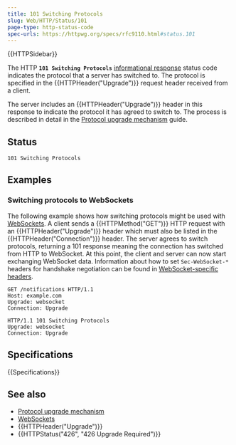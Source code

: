 ```yaml
---
title: 101 Switching Protocols
slug: Web/HTTP/Status/101
page-type: http-status-code
spec-urls: https://httpwg.org/specs/rfc9110.html#status.101
---
```


{{HTTPSidebar}}

The HTTP **`101 Switching Protocols`** [informational response](/en-US/docs/Web/HTTP/Status#informational_responses) status code indicates the protocol that a server has switched to.
The protocol is specified in the {{HTTPHeader("Upgrade")}} request header received from a client.

The server includes an {{HTTPHeader("Upgrade")}} header in this response to indicate the protocol it has agreed to switch to.
The process is described in detail in the [Protocol upgrade mechanism](/en-US/docs/Web/HTTP/Guides/Protocol_upgrade_mechanism) guide.

## Status

```http
101 Switching Protocols
```

## Examples

### Switching protocols to WebSockets

The following example shows how switching protocols might be used with [WebSockets](/en-US/docs/Web/API/WebSockets_API).
A client sends a {{HTTPMethod("GET")}} HTTP request with an {{HTTPHeader("Upgrade")}} header which must also be listed in the {{HTTPHeader("Connection")}} header.
The server agrees to switch protocols, returning a 101 response meaning the connection has switched from HTTP to WebSocket.
At this point, the client and server can now start exchanging WebSocket data.
Information about how to set `Sec-WebSocket-*` headers for handshake negotiation can be found in [WebSocket-specific headers](/en-US/docs/Web/HTTP/Guides/Protocol_upgrade_mechanism#websocket-specific_headers).

```http
GET /notifications HTTP/1.1
Host: example.com
Upgrade: websocket
Connection: Upgrade
```

```http
HTTP/1.1 101 Switching Protocols
Upgrade: websocket
Connection: Upgrade
```

## Specifications

{{Specifications}}

## See also

- [Protocol upgrade mechanism](/en-US/docs/Web/HTTP/Guides/Protocol_upgrade_mechanism)
- [WebSockets](/en-US/docs/Web/API/WebSockets_API)
- {{HTTPHeader("Upgrade")}}
- {{HTTPStatus("426", "426 Upgrade Required")}}

